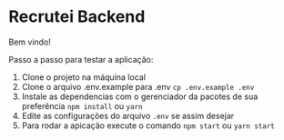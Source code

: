 # Recrutei Backend

Bem vindo!

Passo a passo para testar a aplicação:
1. Clone o projeto na máquina local
2. Clone o arquivo .env.example para .env ```cp .env.example .env```
3. Instale as dependencias com o gerenciador da pacotes de sua preferência ```npm install``` ou ```yarn```
4. Edite as configurações do arquivo `.env` se assim desejar
5. Para rodar a apicação execute o comando ```npm start``` ou ```yarn start```